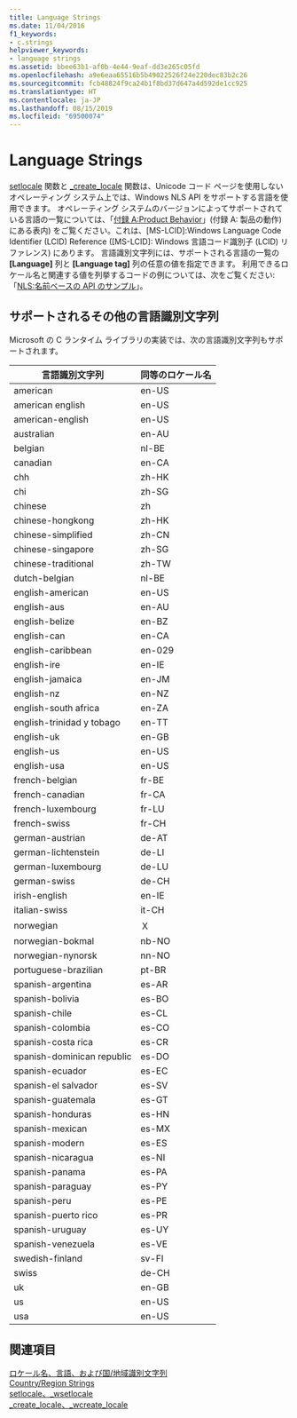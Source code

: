 ```yaml
---
title: Language Strings
ms.date: 11/04/2016
f1_keywords:
- c.strings
helpviewer_keywords:
- language strings
ms.assetid: bbee63b1-af0b-4e44-9eaf-dd3e265c05fd
ms.openlocfilehash: a9e6eaa65516b5b49022526f24e220dec83b2c26
ms.sourcegitcommit: fcb48824f9ca24b1f8bd37d647a4d592de1cc925
ms.translationtype: HT
ms.contentlocale: ja-JP
ms.lasthandoff: 08/15/2019
ms.locfileid: "69500074"
---
```

# <a name="language-strings"></a>Language Strings

[setlocale](../c-runtime-library/reference/setlocale-wsetlocale.md) 関数と [_create_locale](../c-runtime-library/reference/create-locale-wcreate-locale.md) 関数は、Unicode コード ページを使用しないオペレーティング システム上では、Windows NLS API をサポートする言語を使用できます。 オペレーティング システムのバージョンによってサポートされている言語の一覧については、「[付録 A:Product Behavior](https://msdn.microsoft.com/library/cc233982.aspx)」(付録 A: 製品の動作) にある表内) をご覧ください。これは、[MS-LCID]:Windows Language Code Identifier (LCID) Reference ([MS-LCID]: Windows 言語コード識別子 (LCID) リファレンス) にあります。 言語識別文字列には、サポートされる言語の一覧の **[Language]** 列と **[Language tag]** 列の任意の値を指定できます。 利用できるロケール名と関連する値を列挙するコードの例については、次をご覧ください: 「[NLS:名前ベースの API のサンプル](/windows/win32/intl/nls--name-based-apis-sample)」。

## <a name="additional-supported-language-strings"></a>サポートされるその他の言語識別文字列

Microsoft の C ランタイム ライブラリの実装では、次の言語識別文字列もサポートされます。

|言語識別文字列|同等のロケール名|
|---------------------|----------------------------|
|american|en-US|
|american english|en-US|
|american-english|en-US|
|australian|en-AU|
|belgian|nl-BE|
|canadian|en-CA|
|chh|zh-HK|
|chi|zh-SG|
|chinese|zh|
|chinese-hongkong|zh-HK|
|chinese-simplified|zh-CN|
|chinese-singapore|zh-SG|
|chinese-traditional|zh-TW|
|dutch-belgian|nl-BE|
|english-american|en-US|
|english-aus|en-AU|
|english-belize|en-BZ|
|english-can|en-CA|
|english-caribbean|en-029|
|english-ire|en-IE|
|english-jamaica|en-JM|
|english-nz|en-NZ|
|english-south africa|en-ZA|
|english-trinidad y tobago|en-TT|
|english-uk|en-GB|
|english-us|en-US|
|english-usa|en-US|
|french-belgian|fr-BE|
|french-canadian|fr-CA|
|french-luxembourg|fr-LU|
|french-swiss|fr-CH|
|german-austrian|de-AT|
|german-lichtenstein|de-LI|
|german-luxembourg|de-LU|
|german-swiss|de-CH|
|irish-english|en-IE|
|italian-swiss|it-CH|
|norwegian|Ｘ|
|norwegian-bokmal|nb-NO|
|norwegian-nynorsk|nn-NO|
|portuguese-brazilian|pt-BR|
|spanish-argentina|es-AR|
|spanish-bolivia|es-BO|
|spanish-chile|es-CL|
|spanish-colombia|es-CO|
|spanish-costa rica|es-CR|
|spanish-dominican republic|es-DO|
|spanish-ecuador|es-EC|
|spanish-el salvador|es-SV|
|spanish-guatemala|es-GT|
|spanish-honduras|es-HN|
|spanish-mexican|es-MX|
|spanish-modern|es-ES|
|spanish-nicaragua|es-NI|
|spanish-panama|es-PA|
|spanish-paraguay|es-PY|
|spanish-peru|es-PE|
|spanish-puerto rico|es-PR|
|spanish-uruguay|es-UY|
|spanish-venezuela|es-VE|
|swedish-finland|sv-FI|
|swiss|de-CH|
|uk|en-GB|
|us|en-US|
|usa|en-US|

## <a name="see-also"></a>関連項目

[ロケール名、言語、および国/地域識別文字列](../c-runtime-library/locale-names-languages-and-country-region-strings.md)<br/>
[Country/Region Strings](../c-runtime-library/country-region-strings.md)<br/>
[setlocale、_wsetlocale](../c-runtime-library/reference/setlocale-wsetlocale.md)<br/>
[_create_locale、_wcreate_locale](../c-runtime-library/reference/create-locale-wcreate-locale.md)
